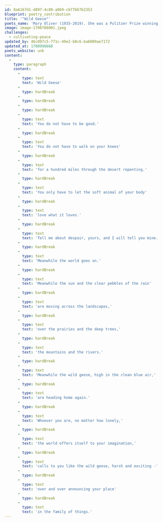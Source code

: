 ```yaml
---
id: 8a6167d1-d897-4c80-a069-cb77667b2353
blueprint: poetry_contribution
title: '"Wild Geese"'
poets_name: 'Mary Oliver (1935-2019). She was a Pulitzer Prize winning poet. She published several poetry collections, including Dog Songs: Poems (Penguin Books, 2015).'
image: image-1708786001.jpeg
challenges:
  - cultivating-peace
updated_by: 46c097c5-771c-49e2-b8c6-ba6009ae7172
updated_at: 1708996668
poets_website: unk
content:
  -
    type: paragraph
    content:
      -
        type: text
        text: 'Wild Geese'
      -
        type: hardBreak
      -
        type: hardBreak
      -
        type: hardBreak
      -
        type: text
        text: 'You do not have to be good.'
      -
        type: hardBreak
      -
        type: text
        text: 'You do not have to walk on your knees'
      -
        type: hardBreak
      -
        type: text
        text: 'for a hundred miles through the desert repenting.'
      -
        type: hardBreak
      -
        type: text
        text: 'You only have to let the soft animal of your body'
      -
        type: hardBreak
      -
        type: text
        text: 'love what it loves.'
      -
        type: hardBreak
      -
        type: text
        text: 'Tell me about despair, yours, and I will tell you mine.'
      -
        type: hardBreak
      -
        type: text
        text: 'Meanwhile the world goes on.'
      -
        type: hardBreak
      -
        type: text
        text: 'Meanwhile the sun and the clear pebbles of the rain'
      -
        type: hardBreak
      -
        type: text
        text: 'are moving across the landscapes,'
      -
        type: hardBreak
      -
        type: text
        text: 'over the prairies and the deep trees,'
      -
        type: hardBreak
      -
        type: text
        text: 'the mountains and the rivers.'
      -
        type: hardBreak
      -
        type: text
        text: 'Meanwhile the wild geese, high in the clean blue air,'
      -
        type: hardBreak
      -
        type: text
        text: 'are heading home again.'
      -
        type: hardBreak
      -
        type: text
        text: 'Whoever you are, no matter how lonely,'
      -
        type: hardBreak
      -
        type: text
        text: 'the world offers itself to your imagination,'
      -
        type: hardBreak
      -
        type: text
        text: 'calls to you like the wild geese, harsh and exciting -'
      -
        type: hardBreak
      -
        type: text
        text: 'over and over announcing your place'
      -
        type: hardBreak
      -
        type: text
        text: 'in the family of things.'
---
```

